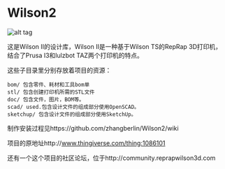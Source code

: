 # Wilson2

![alt tag](https://github.com/mjrice/Wilson2/blob/master/doc/wilson-source-weblogo.png)

这是Wilson II的设计库，Wilson II是一种基于Wilson TS的RepRap 3D打印机，结合了Prusa I3和lulzbot TAZ两个打印机的特点。

这些子目录里分别存放着项目的资源：

	bom/ 包含零件、耗材和工具bom单
    stl/ 包含创建打印机所需的STL文件
    doc/ 包含文件，图片，BOM等。
    scad/ used.包含设计文件的组成部分使用OpenSCAD。
    sketchup/ 包含设计文件的组成部分使用SketchUp。


制作安装过程见https://github.com/zhangberlin/Wilson2/wiki

项目的原地址http://www.thingiverse.com/thing:1086101

还有一个这个项目的社区论坛，位于http://community.reprapwilson3d.com
